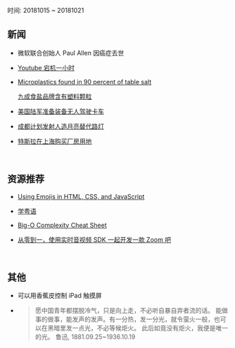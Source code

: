 时间: 20181015 ~ 20181021

##	新闻

*	微软联合创始人 Paul Allen 因癌症去世

*	[Youtube 宕机一小时](https://news.slashdot.org/story/18/10/17/0159252/youtube-is-down)

*	[Microplastics found in 90 percent of table salt](https://www.nationalgeographic.com/environment/2018/10/microplastics-found-90-percent-table-salt-sea-salt/?user.testname=none)

	[九成食盐品牌含有塑料颗粒](https://www.solidot.org/story?sid=58276)

*	[美国陆军准备装备无人驾驶卡车](https://www.solidot.org/story?sid=58277)

*	[成都计划发射人造月亮替代路灯](https://www.solidot.org/story?sid=58264)

*	[特斯拉在上海购买厂房用地](https://www.solidot.org/story?sid=58260)

<br>

##	资源推荐

*	[Using Emojis in HTML, CSS, and JavaScript](https://www.kirupa.com/html5/emoji.htm)

*	[学粤语](https://www.bilibili.com/video/av12311382)

*	[Big-O Complexity Cheat Sheet](http://www.bigocheatsheet.com/)

*	[从零到一，使用实时音视频 SDK 一起开发一款 Zoom 吧](https://blog.qiniu.com/archives/8815)

<br>

##	其他

*	可以用香蕉皮控制 iPad 触摸屏

*	> 愿中国青年都摆脱冷气，只是向上走，不必听自暴自弃者流的话。
	> 能做事的做事，能发声的发声。有一分热，发一分光，就令萤火一般，也可以在黑暗里发一点光，不必等候炬火。
	> 此后如竟没有炬火，我便是唯一的光。
	> 鲁迅, 1881.09.25~1936.10.19

<br>